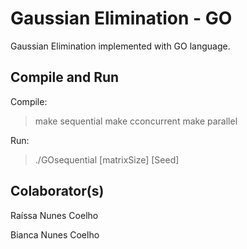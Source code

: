 # Gaussian Elimination - GO

Gaussian Elimination implemented with GO language. 

## Compile and Run

Compile:

>	make sequential
>	make cconcurrent
>	make parallel

Run:

>	./GOsequential [matrixSize] [Seed]

## Colaborator(s)

Raíssa Nunes Coelho
 
Bianca Nunes Coelho
